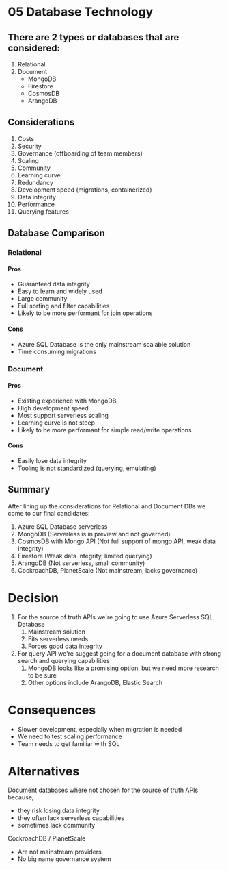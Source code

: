 # 05 Database Technology

## There are 2 types or databases that are considered:
1. Relational
2. Document
   - MongoDB
   - Firestore
   - CosmosDB
   - ArangoDB

## Considerations
1. Costs
2. Security
3. Governance (offboarding of team members)
4. Scaling
5. Community
6. Learning curve
7. Redundancy
8. Development speed (migrations, containerized)
9. Data integrity
10. Performance
11. Querying features

## Database Comparison

### Relational
#### Pros

- Guaranteed data integrity
- Easy to learn and widely used
- Large community
- Full sorting and filter capabilities
- Likely to be more performant for join operations

#### Cons

- Azure SQL Database is the only mainstream scalable solution
- Time consuming migrations

### Document
#### Pros

- Existing experience with MongoDB
- High development speed
- Most support serverless scaling
- Learning curve is not steep
- Likely to be more performant for simple read/write operations

#### Cons

- Easily lose data integrity
- Tooling is not standardized (querying, emulating)

## Summary

After lining up the considerations for Relational and Document DBs we come to our final candidates:

1. Azure SQL Database serverless
2. MongoDB (Serverless is in preview and not governed)
3. CosmosDB with Mongo API (Not full support of mongo API, weak data integrity)
4. Firestore (Weak data integrity, limited querying)
5. ArangoDB (Not serverless, small community)
6. CockroachDB, PlanetScale (Not mainstream, lacks governance)

# Decision 

1. For the source of truth APIs we're going to use Azure Serverless SQL Database
   1. Mainstream solution
   2. Fits serverless needs
   3. Forces good data integrity
2. For query API we're suggest going for a document database with strong search and querying capabilities
   1. MongoDB looks like a promising option, but we need more research to be sure
   2. Other options include ArangoDB, Elastic Search

# Consequences 

- Slower development, especially when migration is needed
- We need to test scaling performance
- Team needs to get familiar with SQL

# Alternatives 

Document databases where not chosen for the source of truth APIs because;
- they risk losing data integrity
- they often lack serverless capabilities
- sometimes lack community

CockroachDB / PlanetScale
- Are not mainstream providers
- No big name governance system